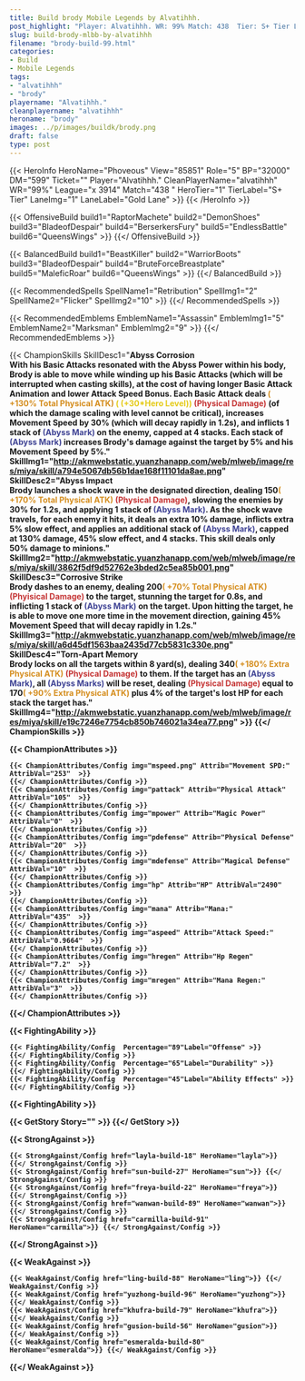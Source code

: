 ```yaml
---
title: Build brody Mobile Legends by Alvatihhh.
post_highlight: "Player: Alvatihhh. WR: 99% Match: 438  Tier: S+ Tier Lane: Gold Lane"
slug: build-brody-mlbb-by-alvatihhh
filename: "brody-build-99.html"
categories: 
- Build 
- Mobile Legends
tags: 
- "alvatihhh"
- "brody"
playername: "Alvatihhh."
cleanplayername: "alvatihhh"
heroname: "brody"
images: ../p/images/buildk/brody.png
draft: false
type: post
---
```


{{< HeroInfo HeroName="Phoveous" View="85851" Role="5" BP="32000" DM="599" Ticket="" Player="Alvatihhh." CleanPlayerName="alvatihhh" WR="99%" League="x 3914" Match="438 " HeroTier="1" TierLabel="S+ Tier" LaneImg="1" LaneLabel="Gold Lane" >}} {{< /HeroInfo >}}
 
{{< OffensiveBuild build1="RaptorMachete"  build2="DemonShoes" build3="BladeofDespair" build4="BerserkersFury" build5="EndlessBattle" build6="QueensWings" >}} {{</ OffensiveBuild >}}  

{{< BalancedBuild build1="BeastKiller"  build2="WarriorBoots" build3="BladeofDespair" build4="BruteForceBreastplate" build5="MaleficRoar" build6="QueensWings" >}} {{</ BalancedBuild >}}  

{{< RecommendedSpells SpellName1="Retribution" SpellImg1="2" SpellName2="Flicker" SpellImg2="10" >}} {{</ RecommendedSpells >}}   

{{< RecommendedEmblems EmblemName1="Assassin" EmblemImg1="5" EmblemName2="Marksman" EmblemImg2="9" >}} {{</ RecommendedEmblems >}}   

{{< ChampionSkills SkillDesc1="<b>Abyss Corrosion<br>With his Basic Attacks resonated with the Abyss Power within his body, Brody is able to move while winding up his Basic Attacks (which will be interrupted when casting skills), at the cost of having longer Basic Attack Animation and lower Attack Speed Bonus. Each Basic Attack deals <font color='#D58E1F'>( +130% Total Physical ATK)</font> <font color='#E5CB19'>( (+30*Hero Level))</font> <font color='#C53535'>(Physical Damage)</font> (of which the damage scaling with level cannot be critical), increases Movement Speed by 30% (which will decay rapidly in 1.2s), and inflicts 1 stack of <font color='#404495'>(Abyss Mark)</font> on the enemy, capped at 4 stacks. Each stack of <font color='#404495'>(Abyss Mark)</font> increases Brody's damage against the target by 5% and his Movement Speed by 5%." SkillImg1="http://akmwebstatic.yuanzhanapp.com/web/mlweb/image/res/miya/skill/a794e5067db56b1dae168f11101da8ae.png"  SkillDesc2="<b>Abyss Impact<br>Brody launches a shock wave in the designated direction, dealing 150<font color='#D58E1F'>( +170% Total Physical ATK)</font> <font color='#C53535'>(Physical Damage)</font>, slowing the enemies by 30% for 1.2s, and applying 1 stack of <font color='#404495'>(Abyss Mark)</font>. As the shock wave travels, for each enemy it hits, it deals an extra 10% damage, inflicts extra 5% slow effect, and applies an additional stack of <font color='#404495'>(Abyss Mark)</font>, capped at 130% damage, 45% slow effect, and 4 stacks. This skill deals only 50% damage to minions." SkillImg2="http://akmwebstatic.yuanzhanapp.com/web/mlweb/image/res/miya/skill/3862f5df9d52762e3bded2c5ea85b001.png"  SkillDesc3="<b>Corrosive Strike<br>Brody dashes to an enemy, dealing 200<font color='#D58E1F'>( +70% Total Physical ATK)</font> <font color='#C53535'>(Phyisical Damage)</font> to the target, stunning the target for 0.8s, and inflicting 1 stack of <font color='#404495'>(Abyss Mark)</font> on the target. Upon hitting the target, he is able to move one more time in the movement direction, gaining 45% Movement Speed that will decay rapidly in 1.2s." SkillImg3="http://akmwebstatic.yuanzhanapp.com/web/mlweb/image/res/miya/skill/a6d45df1563baa2435d77cb5831c330e.png"  SkillDesc4="<b>Torn-Apart Memory<br>Brody locks on all the targets within 8 yard(s), dealing 340<font color='#D58E1F'>( +180% Extra Physical ATK)</font> <font color='#C53535'>(Physical Damage)</font> to them. If the target has an <font color='#404495'>(Abyss Mark)</font>, all <font color='#404495'>(Abyss Marks)</font> will be reset, dealing <font color='#C53535'>(Physical Damage)</font> equal to 170<font color='#D58E1F'>( +90% Extra Physical ATK)</font> plus 4% of the target's lost HP for each stack the target has." SkillImg4="http://akmwebstatic.yuanzhanapp.com/web/mlweb/image/res/miya/skill/e19c7246e7754cb850b746021a34ea77.png"  >}} {{</ ChampionSkills >}}
	

{{< ChampionAttributes >}}

	{{< ChampionAttributes/Config img="mspeed.png" Attrib="Movement SPD:" AttribVal="253"  >}} 
	{{</ ChampionAttributes/Config >}}
	{{< ChampionAttributes/Config img="pattack" Attrib="Physical Attack" AttribVal="105"  >}} 
	{{</ ChampionAttributes/Config >}}
	{{< ChampionAttributes/Config img="mpower" Attrib="Magic Power" AttribVal="0"  >}} 
	{{</ ChampionAttributes/Config >}}
	{{< ChampionAttributes/Config img="pdefense" Attrib="Physical Defense" AttribVal="20"  >}} 
	{{</ ChampionAttributes/Config >}}
	{{< ChampionAttributes/Config img="mdefense" Attrib="Magical Defense" AttribVal="10"  >}} 
	{{</ ChampionAttributes/Config >}}
	{{< ChampionAttributes/Config img="hp" Attrib="HP" AttribVal="2490"  >}} 
	{{</ ChampionAttributes/Config >}}
	{{< ChampionAttributes/Config img="mana" Attrib="Mana:" AttribVal="435"  >}} 
	{{</ ChampionAttributes/Config >}}
	{{< ChampionAttributes/Config img="aspeed" Attrib="Attack Speed:" AttribVal="0.9664"  >}} 
	{{</ ChampionAttributes/Config >}}
	{{< ChampionAttributes/Config img="hregen" Attrib="Hp Regen" AttribVal="7.2"  >}} 
	{{</ ChampionAttributes/Config >}}
	{{< ChampionAttributes/Config img="mregen" Attrib="Mana Regen:" AttribVal="3"  >}} 
	{{</ ChampionAttributes/Config >}}
	
	
{{</ ChampionAttributes >}}


{{< FightingAbility >}}

	{{< FightingAbility/Config  Percentage="89"Label="Offense" >}} 
	{{</ FightingAbility/Config >}}		
	{{< FightingAbility/Config  Percentage="65"Label="Durability" >}} 
	{{</ FightingAbility/Config >}}
	{{< FightingAbility/Config  Percentage="45"Label="Ability Effects" >}} 
	{{</ FightingAbility/Config >}}
	
{{< FightingAbility >}}

{{< GetStory Story="" >}}  {{</ GetStory >}}

{{< StrongAgainst >}}

	{{< StrongAgainst/Config href="layla-build-18" HeroName="layla">}} {{</ StrongAgainst/Config >}}
	{{< StrongAgainst/Config href="sun-build-27" HeroName="sun">}} {{</ StrongAgainst/Config >}}
	{{< StrongAgainst/Config href="freya-build-22" HeroName="freya">}} {{</ StrongAgainst/Config >}}
	{{< StrongAgainst/Config href="wanwan-build-89" HeroName="wanwan">}} {{</ StrongAgainst/Config >}}
	{{< StrongAgainst/Config href="carmilla-build-91" HeroName="carmilla">}} {{</ StrongAgainst/Config >}}
	
{{</ StrongAgainst >}}

{{< WeakAgainst >}}

	{{< WeakAgainst/Config href="ling-build-88" HeroName="ling">}} {{</ WeakAgainst/Config >}}
	{{< WeakAgainst/Config href="yuzhong-build-96" HeroName="yuzhong">}} {{</ WeakAgainst/Config >}}
	{{< WeakAgainst/Config href="khufra-build-79" HeroName="khufra">}} {{</ WeakAgainst/Config >}}
	{{< WeakAgainst/Config href="gusion-build-56" HeroName="gusion">}} {{</ WeakAgainst/Config >}}
	{{< WeakAgainst/Config href="esmeralda-build-80" HeroName="esmeralda">}} {{</ WeakAgainst/Config >}}
	
{{</ WeakAgainst >}}
